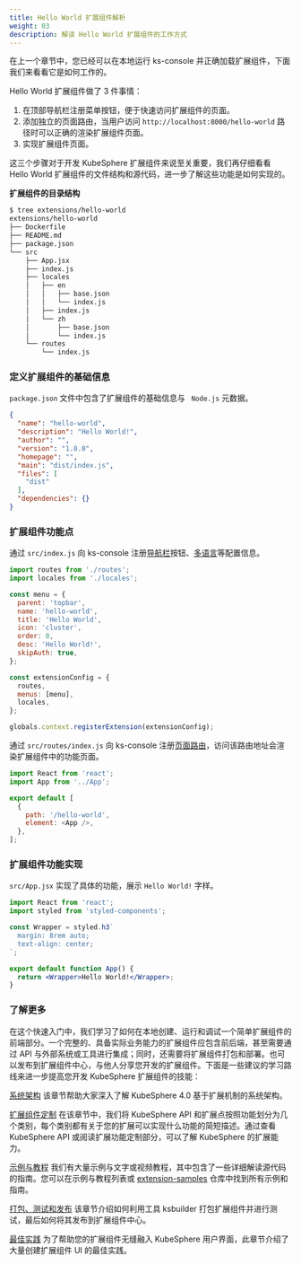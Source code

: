 ```yaml
---
title: Hello World 扩展组件解析
weight: 03
description: 解读 Hello World 扩展组件的工作方式
---
```


在上一个章节中，您已经可以在本地运行 ks-console 并正确加载扩展组件，下面我们来看看它是如何工作的。

Hello World 扩展组件做了 3 件事情：

1. 在顶部导航栏注册菜单按钮，便于快速访问扩展组件的页面。
2. 添加独立的页面路由，当用户访问 `http://localhost:8000/hello-world` 路径时可以正确的渲染扩展组件页面。
3. 实现扩展组件页面。

这三个步骤对于开发 KubeSphere 扩展组件来说至关重要，我们再仔细看看 Hello World 扩展组件的文件结构和源代码，进一步了解这些功能是如何实现的。

**扩展组件的目录结构**

```bash
$ tree extensions/hello-world 
extensions/hello-world
├── Dockerfile
├── README.md
├── package.json
└── src
    ├── App.jsx
    ├── index.js
    ├── locales
    │   ├── en
    │   │   ├── base.json
    │   │   └── index.js
    │   ├── index.js
    │   └── zh
    │       ├── base.json
    │       └── index.js
    └── routes
        └── index.js
```

### 定义扩展组件的基础信息

`package.json` 文件中包含了扩展组件的基础信息与 ` Node.js` 元数据。

```json
{
  "name": "hello-world",
  "description": "Hello World!",
  "author": "",
  "version": "1.0.0",
  "homepage": "",
  "main": "dist/index.js",
  "files": [
    "dist"
  ],
  "dependencies": {}
}
```

### 扩展组件功能点

通过 `src/index.js` 向 ks-console 注册[导航栏](zh/feature-customization/menu/)按钮、[多语言](zh/feature-customization/internationalization/)等配置信息。

```js
import routes from './routes';
import locales from './locales';

const menu = {
  parent: 'topbar',
  name: 'hello-world',
  title: 'Hello World',
  icon: 'cluster',
  order: 0,
  desc: 'Hello World!',
  skipAuth: true,
};

const extensionConfig = {
  routes,
  menus: [menu],
  locales,
};

globals.context.registerExtension(extensionConfig);
```

通过 `src/routes/index.js` 向 ks-console 注册[页面路由](zh/feature-customization/route)，访问该路由地址会渲染扩展组件中的功能页面。

```js
import React from 'react';
import App from '../App';

export default [
  {
    path: '/hello-world',
    element: <App />,
  },
];

```

### 扩展组件功能实现

`src/App.jsx` 实现了具体的功能，展示 `Hello World!` 字样。

```jsx
import React from 'react';
import styled from 'styled-components';

const Wrapper = styled.h3`
  margin: 8rem auto;
  text-align: center;
`;

export default function App() {
  return <Wrapper>Hello World!</Wrapper>;
}
```

### 了解更多

在这个快速入门中，我们学习了如何在本地创建、运行和调试一个简单扩展组件的前端部分。一个完整的、具备实际业务能力的扩展组件应包含前后端，甚至需要通过 API 与外部系统或工具进行集成；同时，还需要将扩展组件打包和部署。也可以发布到扩展组件中心，与他人分享您开发的扩展组件。下面是一些建议的学习路线来进一步提高您开发 KubeSphere 扩展组件的技能：

[系统架构](zh/architecture) 该章节帮助大家深入了解 KubeSphere 4.0 基于扩展机制的系统架构。

[扩展组件定制](zh/feature-customization) 在该章节中，我们将 KubeSphere API 和扩展点按照功能划分为几个类别，每个类别都有关于您的扩展可以实现什么功能的简短描述。通过查看 KubeSphere API 或阅读扩展功能定制部分，可以了解 KubeSphere 的扩展能力。

[示例与教程](zh/examples) 我们有大量示例与文字或视频教程，其中包含了一些详细解读源代码的指南。您可以在示例与教程列表或 [extension-samples](https://github.com/kubesphere/extension-samples) 仓库中找到所有示例和指南。

[打包、测试和发布](zh/packaging-testing-and-release) 该章节介绍如何利用工具 ksbuilder 打包扩展组件并进行测试，最后如何将其发布到扩展组件中心。

[最佳实践](zh/best-practices) 为了帮助您的扩展组件无缝融入 KubeSphere 用户界面，此章节介绍了大量创建扩展组件 UI 的最佳实践。

